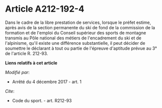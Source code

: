 # Article A212-192-4

Dans le cadre de la libre prestation de services, lorsque le préfet estime, après avis de la section permanente du ski de
fond de la commission de la formation et de l'emploi du Conseil supérieur des sports de montagne transmis au Pôle national
des métiers de l'encadrement du ski et de l'alpinisme, qu'il existe une différence substantielle, il peut décider de
soumettre le déclarant à tout ou partie de l'épreuve d'aptitude prévue au 3° de l'article R. 212-93.

**Liens relatifs à cet article**

_Modifié par_:

  - Arrêté du 4 décembre 2017 - art. 1

_Cite_:

  - Code du sport. - art. R212-93
